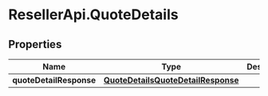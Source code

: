 # ResellerApi.QuoteDetails

## Properties

Name | Type | Description | Notes
------------ | ------------- | ------------- | -------------
**quoteDetailResponse** | [**QuoteDetailsQuoteDetailResponse**](QuoteDetailsQuoteDetailResponse.md) |  | [optional] 


